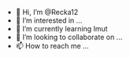 - 👋 Hi, I’m @Recka12
- 👀 I’m interested in ...
- 🌱 I’m currently learning Imut
- 💞️ I’m looking to collaborate on ...
- 📫 How to reach me ...

<!---
Recka12/Recka12 is a ✨ special ✨ repository because its `README.md` (this file) appears on your GitHub profile.
You can click the Preview link to take a look at your changes.
--->
